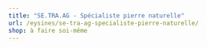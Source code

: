 ```yaml
---
title: "SE.TRA.AG - Spécialiste pierre naturelle"
url: /eysines/se-tra-ag-specialiste-pierre-naturelle/
shop: à faire soi-même
---
```

